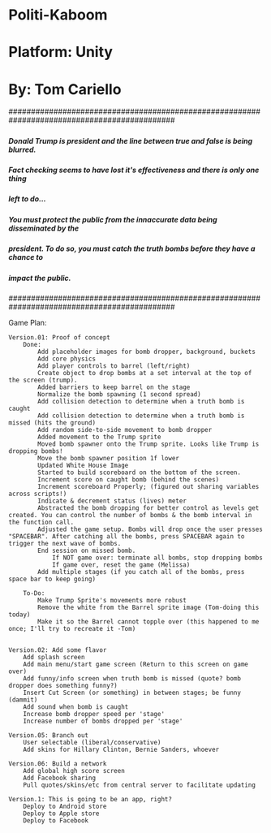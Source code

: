 # Politi-Kaboom
# Platform: Unity
# By: Tom Cariello

#############################################################################################
#####																					#####
##### Donald Trump is president and the line between true and false is being blurred. 	#####
##### Fact checking seems to have lost it's effectiveness and there is only one thing 	#####
##### left to do...																		#####
#####																					#####
##### You must protect the public from the innaccurate data being disseminated by the 	#####
##### president. To do so, you must catch the truth bombs before they have a chance to 	#####
##### impact the public.																#####
#####																					#####
#############################################################################################

Game Plan:

	Version.01: Proof of concept
		Done:
			Add placeholder images for bomb dropper, background, buckets
			Add core physics
			Add player controls to barrel (left/right)
			Create object to drop bombs at a set interval at the top of the screen (trump).
			Added barriers to keep barrel on the stage
			Normalize the bomb spawning (1 second spread)
			Add collision detection to determine when a truth bomb is caught
			Add collision detection to determine when a truth bomb is missed (hits the ground)
			Add random side-to-side movement to bomb dropper
			Added movement to the Trump sprite
			Moved bomb spawner onto the Trump sprite. Looks like Trump is dropping bombs!
			Move the bomb spawner position 1f lower
			Updated White House Image
			Started to build scoreboard on the bottom of the screen.
			Increment score on caught bomb (behind the scenes)
			Increment scoreboard Properly; (figured out sharing variables across scripts!)
			Indicate & decrement status (lives) meter
			Abstracted the bomb dropping for better control as levels get created. You can control the number of bombs & the bomb interval in the function call.
			Adjusted the game setup. Bombs will drop once the user presses "SPACEBAR". After catching all the bombs, press SPACEBAR again to trigger the next wave of bombs.
			End session on missed bomb. 
				If NOT game over: terminate all bombs, stop dropping bombs
				If game over, reset the game (Melissa)
			Add multiple stages (if you catch all of the bombs, press space bar to keep going)

		To-Do:
			Make Trump Sprite's movements more robust
			Remove the white from the Barrel sprite image (Tom-doing this today)
			Make it so the Barrel cannot topple over (this happened to me once; I'll try to recreate it -Tom)

			
	Version.02: Add some flavor
		Add splash screen
		Add main menu/start game screen (Return to this screen on game over)
		Add funny/info screen when truth bomb is missed (quote? bomb dropper does something funny?)
		Insert Cut Screen (or something) in between stages; be funny (dammit)
		Add sound when bomb is caught
		Increase bomb dropper speed per 'stage'
		Increase number of bombs dropped per 'stage'
		
	Version.05: Branch out
		User selectable (liberal/conservative)
		Add skins for Hillary Clinton, Bernie Sanders, whoever
	
	Version.06: Build a network
		Add global high score screen
		Add Facebook sharing
		Pull quotes/skins/etc from central server to facilitate updating

	Version.1: This is going to be an app, right?
		Deploy to Android store
		Deploy to Apple store
		Deploy to Facebook

